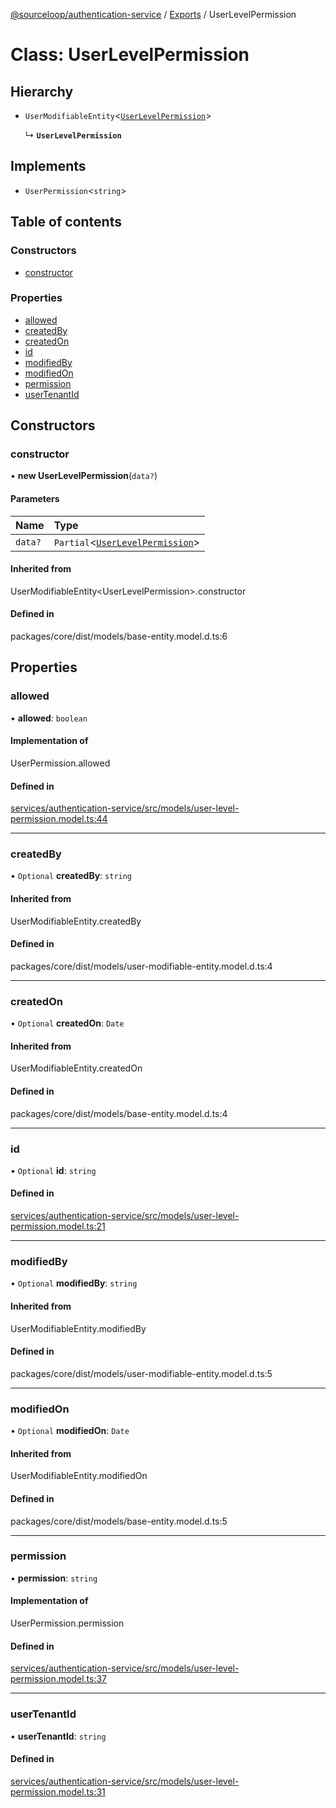 [@sourceloop/authentication-service](../README.md) / [Exports](../modules.md) / UserLevelPermission

# Class: UserLevelPermission

## Hierarchy

- `UserModifiableEntity`<[`UserLevelPermission`](UserLevelPermission.md)\>

  ↳ **`UserLevelPermission`**

## Implements

- `UserPermission`<`string`\>

## Table of contents

### Constructors

- [constructor](UserLevelPermission.md#constructor)

### Properties

- [allowed](UserLevelPermission.md#allowed)
- [createdBy](UserLevelPermission.md#createdby)
- [createdOn](UserLevelPermission.md#createdon)
- [id](UserLevelPermission.md#id)
- [modifiedBy](UserLevelPermission.md#modifiedby)
- [modifiedOn](UserLevelPermission.md#modifiedon)
- [permission](UserLevelPermission.md#permission)
- [userTenantId](UserLevelPermission.md#usertenantid)

## Constructors

### constructor

• **new UserLevelPermission**(`data?`)

#### Parameters

| Name | Type |
| :------ | :------ |
| `data?` | `Partial`<[`UserLevelPermission`](UserLevelPermission.md)\> |

#### Inherited from

UserModifiableEntity<UserLevelPermission\>.constructor

#### Defined in

packages/core/dist/models/base-entity.model.d.ts:6

## Properties

### allowed

• **allowed**: `boolean`

#### Implementation of

UserPermission.allowed

#### Defined in

[services/authentication-service/src/models/user-level-permission.model.ts:44](https://github.com/sourcefuse/loopback4-microservice-catalog/blob/d35fdb3f0/services/authentication-service/src/models/user-level-permission.model.ts#L44)

___

### createdBy

• `Optional` **createdBy**: `string`

#### Inherited from

UserModifiableEntity.createdBy

#### Defined in

packages/core/dist/models/user-modifiable-entity.model.d.ts:4

___

### createdOn

• `Optional` **createdOn**: `Date`

#### Inherited from

UserModifiableEntity.createdOn

#### Defined in

packages/core/dist/models/base-entity.model.d.ts:4

___

### id

• `Optional` **id**: `string`

#### Defined in

[services/authentication-service/src/models/user-level-permission.model.ts:21](https://github.com/sourcefuse/loopback4-microservice-catalog/blob/d35fdb3f0/services/authentication-service/src/models/user-level-permission.model.ts#L21)

___

### modifiedBy

• `Optional` **modifiedBy**: `string`

#### Inherited from

UserModifiableEntity.modifiedBy

#### Defined in

packages/core/dist/models/user-modifiable-entity.model.d.ts:5

___

### modifiedOn

• `Optional` **modifiedOn**: `Date`

#### Inherited from

UserModifiableEntity.modifiedOn

#### Defined in

packages/core/dist/models/base-entity.model.d.ts:5

___

### permission

• **permission**: `string`

#### Implementation of

UserPermission.permission

#### Defined in

[services/authentication-service/src/models/user-level-permission.model.ts:37](https://github.com/sourcefuse/loopback4-microservice-catalog/blob/d35fdb3f0/services/authentication-service/src/models/user-level-permission.model.ts#L37)

___

### userTenantId

• **userTenantId**: `string`

#### Defined in

[services/authentication-service/src/models/user-level-permission.model.ts:31](https://github.com/sourcefuse/loopback4-microservice-catalog/blob/d35fdb3f0/services/authentication-service/src/models/user-level-permission.model.ts#L31)
